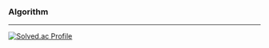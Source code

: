 ### Algorithm
<hr>

[![Solved.ac Profile](http://mazassumnida.wtf/api/v2/generate_badge?boj=kms0202)](https://solved.ac/kms0202)
